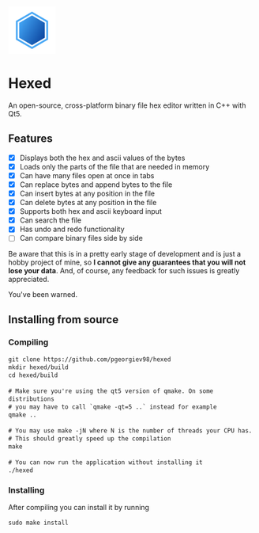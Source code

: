 <img src="https://raw.githubusercontent.com/pgeorgiev98/hexed/master/app/res/icon.png" width="96" height="96" />

# Hexed

An open-source, cross-platform binary file hex editor written in C++ with Qt5.

## Features
- [x] Displays both the hex and ascii values of the bytes
- [x] Loads only the parts of the file that are needed in memory
- [x] Can have many files open at once in tabs
- [x] Can replace bytes and append bytes to the file
- [x] Can insert bytes at any position in the file
- [x] Can delete bytes at any position in the file
- [x] Supports both hex and ascii keyboard input
- [x] Can search the file
- [x] Has undo and redo functionality
- [ ] Can compare binary files side by side

Be aware that this is in a pretty early stage of development and is just a hobby project of mine,
so **I cannot give any guarantees that you will not lose your data**.
And, of course, any feedback for such issues is greatly appreciated.

You've been warned.

## Installing from source

### Compiling

	git clone https://github.com/pgeorgiev98/hexed
	mkdir hexed/build
	cd hexed/build

	# Make sure you're using the qt5 version of qmake. On some distributions
	# you may have to call `qmake -qt=5 ..` instead for example
	qmake ..

	# You may use make -jN where N is the number of threads your CPU has.
	# This should greatly speed up the compilation
	make

	# You can now run the application without installing it
	./hexed

### Installing

After compiling you can install it by running

	sudo make install
